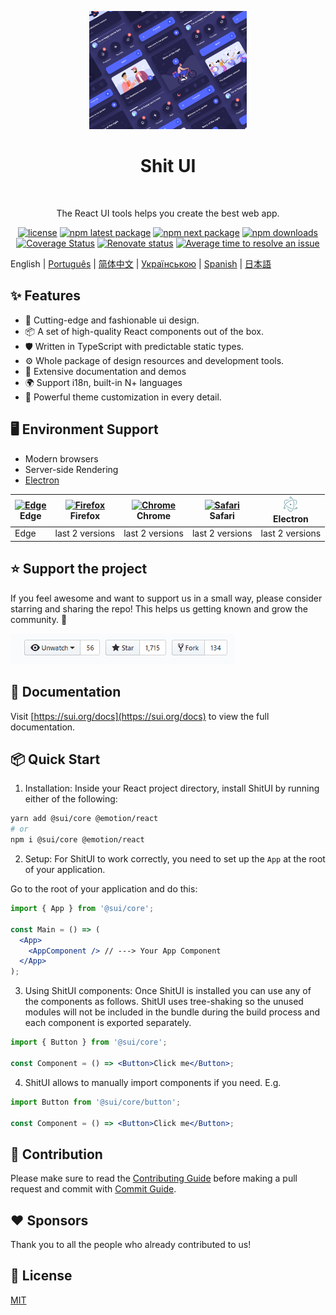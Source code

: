 <!-- markdownlint-disable-next-line -->
<p align="center">
  <img width='50%' src="./images/logo.jpg" alt="Shit UI">
  <h1 align="center">Shit UI</h1>
</p>
</br>
<p align="center">
  The React UI tools helps you create the best web app.
</p>
<div align="center">

[![license](https://img.shields.io/badge/license-MIT-blue.svg)](https://github.com/mui-org/material-ui/blob/HEAD/LICENSE)
[![npm latest package](https://img.shields.io/npm/v/@mui/material/latest.svg)](https://www.npmjs.com/package/@mui/material)
[![npm next package](https://img.shields.io/npm/v/@mui/material/next.svg)](https://www.npmjs.com/package/@mui/material)
[![npm downloads](https://img.shields.io/npm/dm/@mui/material.svg)](https://www.npmjs.com/package/@mui/material)
[![Coverage Status](https://img.shields.io/codecov/c/github/mui-org/material-ui/master.svg)](https://codecov.io/gh/mui-org/material-ui/branch/master)
[![Renovate status](https://img.shields.io/badge/renovate-enabled-brightgreen.svg)](https://github.com/mui-org/material-ui/issues/27062)
[![Average time to resolve an issue](https://isitmaintained.com/badge/resolution/mui-org/material-ui.svg)](https://isitmaintained.com/project/mui-org/material-ui 'Average time to resolve an issue')


</div>

English | [Português](./README-pt_BR.md) | [简体中文](./README-zh_CN.md) | [Українською](./README-uk_UA.md) | [Spanish](./README-sp_MX.md) | [日本語](./README-ja_JP.md)

## ✨ Features

- 🌈 Cutting-edge and fashionable ui design.
- 📦 A set of high-quality React components out of the box.
- 🛡 Written in TypeScript with predictable static types.
- ⚙️ Whole package of design resources and development tools.
- 📖 Extensive documentation and demos
- 🌍 Support i18n, built-in N+ languages
- 🎨 Powerful theme customization in every detail.

## 🖥 Environment Support

- Modern browsers
- Server-side Rendering
- [Electron](https://www.electronjs.org/)

| [<img src="https://raw.githubusercontent.com/alrra/browser-logos/master/src/edge/edge_48x48.png" alt="Edge" width="24px" height="24px" />](http://godban.github.io/browsers-support-badges/)<br>Edge | [<img src="https://raw.githubusercontent.com/alrra/browser-logos/master/src/firefox/firefox_48x48.png" alt="Firefox" width="24px" height="24px" />](http://godban.github.io/browsers-support-badges/)<br>Firefox | [<img src="https://raw.githubusercontent.com/alrra/browser-logos/master/src/chrome/chrome_48x48.png" alt="Chrome" width="24px" height="24px" />](http://godban.github.io/browsers-support-badges/)<br>Chrome | [<img src="https://raw.githubusercontent.com/alrra/browser-logos/master/src/safari/safari_48x48.png" alt="Safari" width="24px" height="24px" />](http://godban.github.io/browsers-support-badges/)<br>Safari | [<img src="https://raw.githubusercontent.com/alrra/browser-logos/master/src/electron/electron_48x48.png" alt="Electron" width="24px" height="24px" />](http://godban.github.io/browsers-support-badges/)<br>Electron |
| --- | --- | --- | --- | --- |
| Edge | last 2 versions | last 2 versions | last 2 versions | last 2 versions |

## ⭐ Support the project

If you feel awesome and want to support us in a small way, please consider starring and sharing the repo! This helps us getting known and grow the community. 🙏

<img src="https://raw.githubusercontent.com/lusaxweb/vuesax/master/public/github-vuesax-star.gif" alt="star" />

## 🔨 Documentation

Visit [https://sui.org/docs](https://sui.org/docs) to view the full documentation.

## 📦 Quick Start

1. Installation: Inside your React project directory, install ShitUI by running either of the following:

```bash
yarn add @sui/core @emotion/react
# or
npm i @sui/core @emotion/react
```

2. Setup: For ShitUI to work correctly, you need to set up the `App` at the root of your application.

Go to the root of your application and do this:

```jsx
import { App } from '@sui/core';

const Main = () => (
  <App>
    <AppComponent /> // ---> Your App Component
  </App>
);
```

3. Using ShitUI components: Once ShitUI is installed you can use any of the components as follows.
   ShitUI uses tree-shaking so the unused modules will not be included in the bundle during the build process and
   each component is exported separately.

```jsx
import { Button } from '@sui/core';

const Component = () => <Button>Click me</Button>;
```

4. ShitUI allows to manually import components if you need. E.g.

```jsx
import Button from '@sui/core/button';

const Component = () => <Button>Click me</Button>;
```

## 🤝 Contribution

Please make sure to read the [Contributing Guide](https://github.com/fogcity/ui/blob/main/contributing.md) before making a pull request and commit with [Commit Guide](https://github.com/fogcity/ui/blob/main/commit-convention.md).

## ❤️ Sponsors

Thank you to all the people who already contributed to us!

## 🔗 License

[MIT](https://opensource.org/licenses/MIT)
